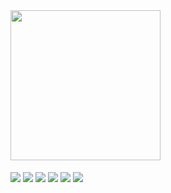 


<a href="https://github.com/ABM-Blueberry">

<img height="240" src="https://github-readme-stats.vercel.app/api?username=ABM-Blueberry&show_icons=true&theme=dracula&include_all_commits=true&count_private=false"/>

</a>

<div style="display: inline_block"><br>
  <img align="center" height="" width="" src="https://img.shields.io/badge/-unreal_engine-282a36.svg?style=for-the-badge&logo=unrealengine&logoColor=73cfea" />
  <img align="center" height="" width="" src="https://img.shields.io/badge/Unity-282a36?style=for-the-badge&logo=unity&logoColor=73cfea" />
  <img align="center" height="" width="" src="https://img.shields.io/badge/c%23-282a36.svg?style=for-the-badge&logo=c-sharp&logoColor=73cfea" />
  <img align="center" height="" width="" src="https://img.shields.io/badge/java-282a36.svg?style=for-the-badge&logo=java&logoColor=73cfea" />
 <img align="center" height="" width="" src="https://img.shields.io/badge/GTX750_ti-282a36?style=for-the-badge&logo=nvidia&logoColor=73cfea" />
 <a href = "https://leetcode.com/73ddy/">
  <img align="center" height="" width="" src="https://img.shields.io/badge/-LeetCode-282a36?style=for-the-badge&logo=LeetCode&logoColor=73cfea" />
  </a>
</div>
